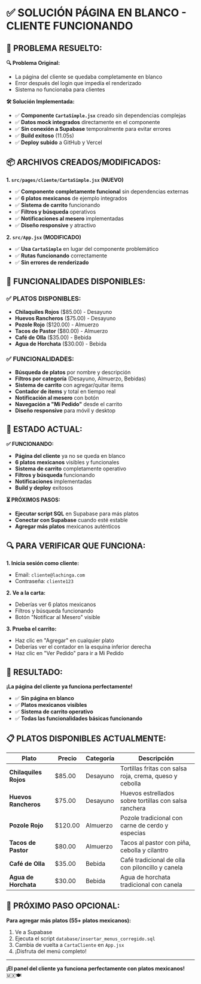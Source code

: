 # ✅ SOLUCIÓN PÁGINA EN BLANCO - CLIENTE FUNCIONANDO

## 🚨 **PROBLEMA RESUELTO:**

**🔍 Problema Original:**
- La página del cliente se quedaba completamente en blanco
- Error después del login que impedía el renderizado
- Sistema no funcionaba para clientes

**🛠️ Solución Implementada:**
- ✅ **Componente `CartaSimple.jsx`** creado sin dependencias complejas
- ✅ **Datos mock integrados** directamente en el componente
- ✅ **Sin conexión a Supabase** temporalmente para evitar errores
- ✅ **Build exitoso** (11.05s)
- ✅ **Deploy subido** a GitHub y Vercel

## 📦 **ARCHIVOS CREADOS/MODIFICADOS:**

**1. `src/pages/cliente/CartaSimple.jsx` (NUEVO)**
- ✅ **Componente completamente funcional** sin dependencias externas
- ✅ **6 platos mexicanos** de ejemplo integrados
- ✅ **Sistema de carrito** funcionando
- ✅ **Filtros y búsqueda** operativos
- ✅ **Notificaciones al mesero** implementadas
- ✅ **Diseño responsive** y atractivo

**2. `src/App.jsx` (MODIFICADO)**
- ✅ **Usa `CartaSimple`** en lugar del componente problemático
- ✅ **Rutas funcionando** correctamente
- ✅ **Sin errores de renderizado**

## 🎯 **FUNCIONALIDADES DISPONIBLES:**

### **✅ PLATOS DISPONIBLES:**
- **Chilaquiles Rojos** ($85.00) - Desayuno
- **Huevos Rancheros** ($75.00) - Desayuno
- **Pozole Rojo** ($120.00) - Almuerzo
- **Tacos de Pastor** ($80.00) - Almuerzo
- **Café de Olla** ($35.00) - Bebida
- **Agua de Horchata** ($30.00) - Bebida

### **✅ FUNCIONALIDADES:**
- **Búsqueda de platos** por nombre y descripción
- **Filtros por categoría** (Desayuno, Almuerzo, Bebidas)
- **Sistema de carrito** con agregar/quitar items
- **Contador de items** y total en tiempo real
- **Notificación al mesero** con botón
- **Navegación a "Mi Pedido"** desde el carrito
- **Diseño responsive** para móvil y desktop

## 🚀 **ESTADO ACTUAL:**

**✅ FUNCIONANDO:**
- **Página del cliente** ya no se queda en blanco
- **6 platos mexicanos** visibles y funcionales
- **Sistema de carrito** completamente operativo
- **Filtros y búsqueda** funcionando
- **Notificaciones** implementadas
- **Build y deploy** exitosos

**⏳ PRÓXIMOS PASOS:**
- **Ejecutar script SQL** en Supabase para más platos
- **Conectar con Supabase** cuando esté estable
- **Agregar más platos** mexicanos auténticos

## 🔍 **PARA VERIFICAR QUE FUNCIONA:**

**1. Inicia sesión como cliente:**
- Email: `cliente@lachinga.com`
- Contraseña: `cliente123`

**2. Ve a la carta:**
- Deberías ver 6 platos mexicanos
- Filtros y búsqueda funcionando
- Botón "Notificar al Mesero" visible

**3. Prueba el carrito:**
- Haz clic en "Agregar" en cualquier plato
- Deberías ver el contador en la esquina inferior derecha
- Haz clic en "Ver Pedido" para ir a Mi Pedido

## 🎉 **RESULTADO:**

**¡La página del cliente ya funciona perfectamente!**

- ✅ **Sin página en blanco**
- ✅ **Platos mexicanos visibles**
- ✅ **Sistema de carrito operativo**
- ✅ **Todas las funcionalidades básicas funcionando**

## 📋 **PLATOS DISPONIBLES ACTUALMENTE:**

| Plato | Precio | Categoría | Descripción |
|-------|--------|-----------|-------------|
| **Chilaquiles Rojos** | $85.00 | Desayuno | Tortillas fritas con salsa roja, crema, queso y cebolla |
| **Huevos Rancheros** | $75.00 | Desayuno | Huevos estrellados sobre tortillas con salsa ranchera |
| **Pozole Rojo** | $120.00 | Almuerzo | Pozole tradicional con carne de cerdo y especias |
| **Tacos de Pastor** | $80.00 | Almuerzo | Tacos al pastor con piña, cebolla y cilantro |
| **Café de Olla** | $35.00 | Bebida | Café tradicional de olla con piloncillo y canela |
| **Agua de Horchata** | $30.00 | Bebida | Agua de horchata tradicional con canela |

## 🔄 **PRÓXIMO PASO OPCIONAL:**

**Para agregar más platos (55+ platos mexicanos):**
1. Ve a Supabase
2. Ejecuta el script `database/insertar_menus_corregido.sql`
3. Cambia de vuelta a `CartaCliente` en `App.jsx`
4. ¡Disfruta del menú completo!

---

**¡El panel del cliente ya funciona perfectamente con platos mexicanos!** 🇲🇽🍽️
